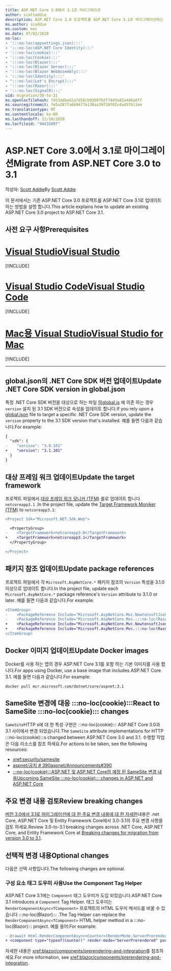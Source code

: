 ```yaml
---
title: ASP.NET Core 3.0에서 3.1로 마이그레이션
author: scottaddie
description: ASP.NET Core 3.0 프로젝트를 ASP.NET Core 3.1로 마이그레이션하는 방법에 대해 알아봅니다.
ms.author: scaddie
ms.custom: mvc
ms.date: 07/02/2020
no-loc:
- ':::no-loc(appsettings.json):::'
- ':::no-loc(ASP.NET Core Identity):::'
- ':::no-loc(cookie):::'
- ':::no-loc(Cookie):::'
- ':::no-loc(Blazor):::'
- ':::no-loc(Blazor Server):::'
- ':::no-loc(Blazor WebAssembly):::'
- ':::no-loc(Identity):::'
- ":::no-loc(Let's Encrypt):::"
- ':::no-loc(Razor):::'
- ':::no-loc(SignalR):::'
uid: migration/30-to-31
ms.openlocfilehash: f453ddbe62a7d16cb93b97b2f7445ad2a4d6adff
ms.sourcegitcommit: fe5a287fa6b9477b130aa39728f82cdad57611ee
ms.translationtype: MT
ms.contentlocale: ko-KR
ms.lasthandoff: 11/10/2020
ms.locfileid: "94431097"
---
```

# <a name="migrate-from-aspnet-core-30-to-31"></a><span data-ttu-id="d7567-103">ASP.NET Core 3.0에서 3.1로 마이그레이션</span><span class="sxs-lookup"><span data-stu-id="d7567-103">Migrate from ASP.NET Core 3.0 to 3.1</span></span>

<span data-ttu-id="d7567-104">작성자: [Scott Addie](https://github.com/scottaddie)</span><span class="sxs-lookup"><span data-stu-id="d7567-104">By [Scott Addie](https://github.com/scottaddie)</span></span>

<span data-ttu-id="d7567-105">이 문서에서는 기존 ASP.NET Core 3.0 프로젝트를 ASP.NET Core 3.1로 업데이트 하는 방법을 설명 합니다.</span><span class="sxs-lookup"><span data-stu-id="d7567-105">This article explains how to update an existing ASP.NET Core 3.0 project to ASP.NET Core 3.1.</span></span>

## <a name="prerequisites"></a><span data-ttu-id="d7567-106">사전 요구 사항</span><span class="sxs-lookup"><span data-stu-id="d7567-106">Prerequisites</span></span>

# <a name="visual-studio"></a>[<span data-ttu-id="d7567-107">Visual Studio</span><span class="sxs-lookup"><span data-stu-id="d7567-107">Visual Studio</span></span>](#tab/visual-studio)

[!INCLUDE[](~/includes/net-core-prereqs-vs-3.1.md)]

# <a name="visual-studio-code"></a>[<span data-ttu-id="d7567-108">Visual Studio Code</span><span class="sxs-lookup"><span data-stu-id="d7567-108">Visual Studio Code</span></span>](#tab/visual-studio-code)

[!INCLUDE[](~/includes/net-core-prereqs-vsc-3.1.md)]

# <a name="visual-studio-for-mac"></a>[<span data-ttu-id="d7567-109">Mac용 Visual Studio</span><span class="sxs-lookup"><span data-stu-id="d7567-109">Visual Studio for Mac</span></span>](#tab/visual-studio-mac)

[!INCLUDE[](~/includes/net-core-prereqs-mac-3.1.md)]

---

## <a name="update-net-core-sdk-version-in-globaljson"></a><span data-ttu-id="d7567-110">global.json의 .NET Core SDK 버전 업데이트</span><span class="sxs-lookup"><span data-stu-id="d7567-110">Update .NET Core SDK version in global.json</span></span>

<span data-ttu-id="d7567-111">특정 .NET Core SDK 버전을 대상으로 하는 파일 [ 의global.js](/dotnet/core/tools/global-json) 에 의존 하는 경우 `version` 설치 된 3.1 SDK 버전으로 속성을 업데이트 합니다.</span><span class="sxs-lookup"><span data-stu-id="d7567-111">If you rely upon a [global.json](/dotnet/core/tools/global-json) file to target a specific .NET Core SDK version, update the `version` property to the 3.1 SDK version that's installed.</span></span> <span data-ttu-id="d7567-112">예를 들면 다음과 같습니다.</span><span class="sxs-lookup"><span data-stu-id="d7567-112">For example:</span></span>

```diff
{
  "sdk": {
-    "version": "3.0.101"
+    "version": "3.1.101"
  }
}
```

## <a name="update-the-target-framework"></a><span data-ttu-id="d7567-113">대상 프레임 워크 업데이트</span><span class="sxs-lookup"><span data-stu-id="d7567-113">Update the target framework</span></span>

<span data-ttu-id="d7567-114">프로젝트 파일에서 [대상 프레임 워크 모니커 (TFM)](/dotnet/standard/frameworks) 를로 업데이트 합니다 `netcoreapp3.1` .</span><span class="sxs-lookup"><span data-stu-id="d7567-114">In the project file, update the [Target Framework Moniker (TFM)](/dotnet/standard/frameworks) to `netcoreapp3.1`:</span></span>

```diff
<Project Sdk="Microsoft.NET.Sdk.Web">

  <PropertyGroup>
-    <TargetFramework>netcoreapp3.0</TargetFramework>
+    <TargetFramework>netcoreapp3.1</TargetFramework>
  </PropertyGroup>

</Project>
```

## <a name="update-package-references"></a><span data-ttu-id="d7567-115">패키지 참조 업데이트</span><span class="sxs-lookup"><span data-stu-id="d7567-115">Update package references</span></span>

<span data-ttu-id="d7567-116">프로젝트 파일에서 각 `Microsoft.AspNetCore.*` 패키지 참조의 `Version` 특성을 3.1.0 이상으로 업데이트 합니다.</span><span class="sxs-lookup"><span data-stu-id="d7567-116">In the project file, update each `Microsoft.AspNetCore.*` package reference's `Version` attribute to 3.1.0 or later.</span></span> <span data-ttu-id="d7567-117">예를 들면 다음과 같습니다.</span><span class="sxs-lookup"><span data-stu-id="d7567-117">For example:</span></span>

```diff
<ItemGroup>
-    <PackageReference Include="Microsoft.AspNetCore.Mvc.NewtonsoftJson" Version="3.0.0" />
-    <PackageReference Include="Microsoft.AspNetCore.Mvc.:::no-loc(Razor):::.RuntimeCompilation" Version="3.0.0" Condition="'$(Configuration)' == 'Debug'" />
+    <PackageReference Include="Microsoft.AspNetCore.Mvc.NewtonsoftJson" Version="3.1.1" />
+    <PackageReference Include="Microsoft.AspNetCore.Mvc.:::no-loc(Razor):::.RuntimeCompilation" Version="3.1.1" Condition="'$(Configuration)' == 'Debug'" />
</ItemGroup>
```

## <a name="update-docker-images"></a><span data-ttu-id="d7567-118">Docker 이미지 업데이트</span><span class="sxs-lookup"><span data-stu-id="d7567-118">Update Docker images</span></span>

<span data-ttu-id="d7567-119">Docker를 사용 하는 앱의 경우 ASP.NET Core 3.1를 포함 하는 기본 이미지를 사용 합니다.</span><span class="sxs-lookup"><span data-stu-id="d7567-119">For apps using Docker, use a base image that includes ASP.NET Core 3.1.</span></span> <span data-ttu-id="d7567-120">예를 들면 다음과 같습니다.</span><span class="sxs-lookup"><span data-stu-id="d7567-120">For example:</span></span>

```console
docker pull mcr.microsoft.com/dotnet/core/aspnet:3.1
```

## <a name="react-to-samesite-no-loccookie-changes"></a><span data-ttu-id="d7567-121">SameSite 변경에 대응 :::no-loc(cookie):::</span><span class="sxs-lookup"><span data-stu-id="d7567-121">React to SameSite :::no-loc(cookie)::: changes</span></span>

<span data-ttu-id="d7567-122">`SameSite`HTTP s에 대 한 특성 구현은 :::no-loc(cookie)::: ASP.NET Core 3.0과 3.1 사이에서 변경 되었습니다.</span><span class="sxs-lookup"><span data-stu-id="d7567-122">The `SameSite` attribute implementations for HTTP :::no-loc(cookie):::s changed between ASP.NET Core 3.0 and 3.1.</span></span> <span data-ttu-id="d7567-123">수행할 작업은 다음 리소스를 참조 하세요.</span><span class="sxs-lookup"><span data-stu-id="d7567-123">For actions to be taken, see the following resources:</span></span>

* <xref:security/samesite>
* [<span data-ttu-id="d7567-124">aspnet/공지 # 390</span><span class="sxs-lookup"><span data-stu-id="d7567-124">aspnet/Announcements#390</span></span>](https://github.com/aspnet/Announcements/issues/390)
* <span data-ttu-id="d7567-125">[:::no-loc(cookie):::ASP.NET 및 ASP.NET Core의 예정 된 SameSite 변경 내용](https://devblogs.microsoft.com/aspnet/upcoming-samesite-:::no-loc(cookie):::-changes-in-asp-net-and-asp-net-core/)</span><span class="sxs-lookup"><span data-stu-id="d7567-125">[Upcoming SameSite :::no-loc(cookie)::: changes in ASP.NET and ASP.NET Core](https://devblogs.microsoft.com/aspnet/upcoming-samesite-:::no-loc(cookie):::-changes-in-asp-net-and-asp-net-core/)</span></span>

## <a name="review-breaking-changes"></a><span data-ttu-id="d7567-126">주요 변경 내용 검토</span><span class="sxs-lookup"><span data-stu-id="d7567-126">Review breaking changes</span></span>

<span data-ttu-id="d7567-127">[버전 3.0에서 3.1로 마이그레이션에 대 한 주요 변경 내용에 대 한 자세한](/dotnet/core/compatibility/3.0-3.1)내용은 .net Core, ASP.NET Core 및 Entity Framework Core에서 3.0-3.1의 주요 변경 사항을 검토 하세요.</span><span class="sxs-lookup"><span data-stu-id="d7567-127">Review 3.0-to-3.1 breaking changes across .NET Core, ASP.NET Core, and Entity Framework Core at [Breaking changes for migration from version 3.0 to 3.1](/dotnet/core/compatibility/3.0-3.1).</span></span>

## <a name="optional-changes"></a><span data-ttu-id="d7567-128">선택적 변경 내용</span><span class="sxs-lookup"><span data-stu-id="d7567-128">Optional changes</span></span>

<span data-ttu-id="d7567-129">다음은 선택 사항입니다.</span><span class="sxs-lookup"><span data-stu-id="d7567-129">The following changes are optional.</span></span>

### <a name="use-the-component-tag-helper"></a><span data-ttu-id="d7567-130">구성 요소 태그 도우미 사용</span><span class="sxs-lookup"><span data-stu-id="d7567-130">Use the Component Tag Helper</span></span>

<span data-ttu-id="d7567-131">ASP.NET Core 3.1에는 `Component` 태그 도우미가 도입 되었습니다.</span><span class="sxs-lookup"><span data-stu-id="d7567-131">ASP.NET Core 3.1 introduces a `Component` Tag Helper.</span></span> <span data-ttu-id="d7567-132">태그 도우미는 `RenderComponentAsync<TComponent>` 프로젝트의 HTML 도우미 메서드를 바꿀 수 있습니다 :::no-loc(Blazor)::: .</span><span class="sxs-lookup"><span data-stu-id="d7567-132">The Tag Helper can replace the `RenderComponentAsync<TComponent>` HTML helper method in a :::no-loc(Blazor)::: project.</span></span> <span data-ttu-id="d7567-133">예를 들어:</span><span class="sxs-lookup"><span data-stu-id="d7567-133">For example:</span></span>

```diff
- @(await Html.RenderComponentAsync<Counter>(RenderMode.ServerPrerendered, new { IncrementAmount = 10 }))
+ <component type="typeof(Counter)" render-mode="ServerPrerendered" param-IncrementAmount="10" />
```

<span data-ttu-id="d7567-134">자세한 내용은 <xref:blazor/components/prerendering-and-integration>를 참조하세요.</span><span class="sxs-lookup"><span data-stu-id="d7567-134">For more information, see <xref:blazor/components/prerendering-and-integration>.</span></span>
